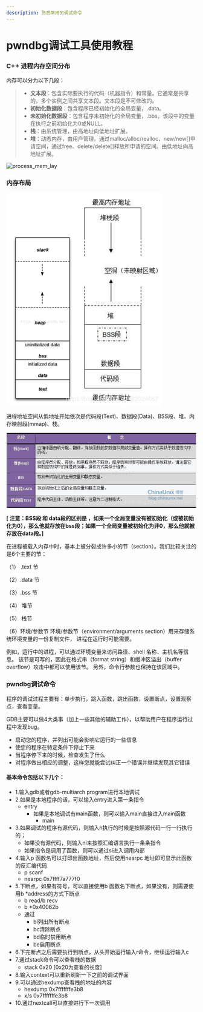 ```yaml
---
description: 熟悉常用的调试命令
---
```


# pwndbg调试工具使用教程

### **C++ 进程内存空间分布** <a id="C-&#x8FDB;&#x7A0B;&#x5185;&#x5B58;&#x7A7A;&#x95F4;&#x5206;&#x5E03;"></a>

内存可以分为以下几段：

> * **文本段**：包含实际要执行的代码（机器指令）和常量。它通常是共享的，多个实例之间共享文本段。文本段是不可修改的。
> * **初始化数据段**：包含程序已经初始化的全局变量，.data。
> * **未初始化数据段**：包含程序未初始化的全局变量，.bbs。该段中的变量在执行之前初始化为0或NULL。
> * **栈**：由系统管理，由高地址向低地址扩展。
> * **堆**：动态内存，由用户管理。通过malloc/alloc/realloc、new/new\[\]申请空间，通过free、delete/delete\[\]释放所申请的空间。由低地址向高地址扩展。

![process\_mem\_lay](https://dongwenhu.github.io//img/process_mem_lay.png)

### 内存布局

![](../../.gitbook/assets/image%20%28106%29.png)

进程地址空间从低地址开始依次是代码段\(Text\)、数据段\(Data\)、BSS段、堆、内存映射段\(mmap\)、栈。

![](../../.gitbook/assets/image%20%28107%29.png)

 **\[ 注意：BSS段 和 data段的区别是 ，如果一个全局变量没有被初始化（或被初始化为0），那么他就存放在bss段；如果一个全局变量被初始化为非0，那么他就被存放在data段。\]**

在进程被载入内存中时，基本上被分裂成许多小的节（section）。我们比较关注的是6个主要的节： 

（1） .text 节 

（2）.data 节 

（3）.bss 节 

（4） 堆节 

（5） 栈节 

（6）环境/参数节 环境/参数节（environment/arguments section）用来存储系统环境变量的一份复制文件， 进程在运行时可能需要。

例如，运行中的进程，可以通过环境变量来访问路径、shell 名称、主机名等信息。 该节是可写的，因此在格式串（format string）和缓冲区溢出（buffer overflow）攻击中都可以使用该节。 另外，命令行参数也保持在该区域中。

### pwndbg调试命令

程序的调试过程主要有：单步执行，跳入函数，跳出函数，设置断点，设置观察点，查看变量。

GDB主要可以做4大类事（加上一些其他的辅助工作），以帮助用户在程序运行过程中发现bug。

* 启动您的程序，并列出可能会影响它运行的一些信息
* 使您的程序在特定条件下停止下来
* 当程序停下来的时候，检查发生了什么
* 对程序做出相应的调整，这样您就能尝试纠正一个错误并继续发现其它错误

#### 基本命令包括以下几个：

* 1.输入gdb或者gdb-multiarch program进行本地调试
* 2.如果是本地程序的话，可以输入entry进入第一条指令
  * entry
    * 如果是本地调试有main函数，则可以输入main直接进入main函数
      * main
* 3.如果调试的程序有源代码，则输入n执行的时候是按照源代码一行一行执行的；
  * 如果没有源代码，则输入ni来按照汇编语言执行一条条指令
  * 如果指令是调用了函数，则可以通过si进入调用内部
* 4.输入p 函数名可以打印出函数地址，然后使用nearpc 地址即可显示此函数的反汇编代码
  * p scanf
  * nearpc 0x7ffff7a777f0
* 5.下断点，如果有符号，可以直接使用b 函数名下断点，如果没有，则需要使用b \*address的方式下断点
  * b read/b recv
  * b \*0x40062b
  * 通过
    * bl列出所有断点 
    * bc清除断点 
    * bd临时禁用断点 
    * be启用断点
* 6.下完断点之后需要执行到断点，从头开始运行输入r命令，继续运行输入c
* 7.通过stack命令可以查看栈的数据
  * stack 0x20 \[0x20为查看的长度\]
* 8.输入context可以重新刷新一下之前的调试界面
* 9.可以通过hexdump查看栈的地址的内容
  * hexdump 0x7fffffffe3b8
  * x/s 0x7fffffffe3b8
* 10.通过nextcall可以直接进行下一次调用





